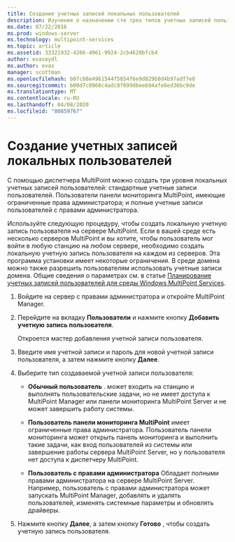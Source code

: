 ```yaml
---
title: Создание учетных записей локальных пользователей
description: Изучение о назначении сте трех типов учетных записей пользователей в службах MultiPoint
ms.date: 07/22/2016
ms.prod: windows-server
ms.technology: multipoint-services
ms.topic: article
ms.assetid: 33321932-4266-4961-9924-2cb4620bfcb4
author: evaseydl
ms.author: evas
manager: scottman
ms.openlocfilehash: b07c88e4961544f5854f6e9d829b8d4b97adf7e8
ms.sourcegitcommit: b00d7c8968c4adc8f699dbee694afe6ed36bc9de
ms.translationtype: MT
ms.contentlocale: ru-RU
ms.lasthandoff: 04/08/2020
ms.locfileid: "80859767"
---
```

# <a name="create-local-user-accounts"></a>Создание учетных записей локальных пользователей
С помощью диспетчера MultiPoint можно создать три уровня локальных учетных записей пользователей: стандартные учетные записи пользователей. Пользователи панели мониторинга MultiPoint, имеющие ограниченные права администратора; и полные учетные записи пользователей с правами администратора.  
  
Используйте следующую процедуру, чтобы создать локальную учетную запись пользователя на сервере MultiPoint. Если в вашей среде есть несколько серверов MultiPoint и вы хотите, чтобы пользователь мог войти в любую станцию на любом сервере, необходимо создать локальную учетную запись пользователя на каждом из серверов. Эта программа установки имеет некоторые ограничения. В среде домена можно также разрешить пользователям использовать учетные записи домена. Общие сведения о параметрах см. в статье [Планирование учетных записей пользователей для среды Windows MultiPoint Services](Plan-user-accounts-for-your-MultiPoint-services-environment.md).  
   
1.  Войдите на сервер с правами администратора и откройте MultiPoint Manager.  
  
2.  Перейдите на вкладку **Пользователи** и нажмите кнопку **Добавить учетную запись пользователя**.  
  
    Откроется мастер добавления учетной записи пользователя.  
  
3.  Введите имя учетной записи и пароль для новой учетной записи пользователя, а затем нажмите кнопку **Далее**.  
  
4.  Выберите тип создаваемой учетной записи пользователя:  
  
    -   **Обычный пользователь** . может входить на станцию и выполнять пользовательские задачи, но не имеет доступа к MultiPoint Manager или панели мониторинга MultiPoint Server и не может завершить работу системы.  
  
    -   **Пользователь панели мониторинга MultiPoint** имеет ограниченные права администратора. Пользователь панели мониторинга может открыть панель мониторинга и выполнить такие задачи, как вход пользователей из системы или завершение работы сервера MultiPoint Server, но у пользователя нет доступа к диспетчеру MultiPoint.  
  
    -   **Пользователь с правами администратора** Обладает полными правами администратора на сервере MultiPoint Server. Например, пользователь с правами администратора может запускать MultiPoint Manager, добавлять и удалять пользователей, изменять системные параметры и обновлять драйверы.  
  
5.  Нажмите кнопку **Далее**, а затем кнопку **Готово** , чтобы создать учетную запись пользователя.